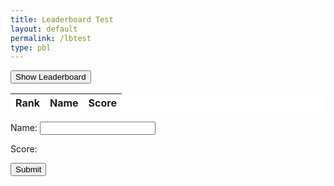 ```yaml
---
title: Leaderboard Test
layout: default 
permalink: /lbtest
type: pbl
---
```

<div class="secondary">
  <button id="read_button" type="button" onclick="read_leaderboard()" class="read-button">Show Leaderboard</button>
</div>

<table class="readtable">
  <thead>
    <tr>
      <th>Rank</th>
      <th>Name</th>
      <th>Score</th>
    </tr>
  </thead>
  <tbody id="result">
  </tbody>
</table>

<style>
  .readtable {
    background-color: #FFFFFF;
  }
</style>

<div class="form-box">
  <form action="javascript:create_ranking()" class="createForm">
    <p>
      <label class="form-label">
        Name:
        <input class="input-boxes" type="text" name="name" id="name" required>
      </label>
    </p>
    <p>
      <label class="form-label">
        Score:
      </label>
    </p>
    <p>
      <button class="form-button">Submit</button>
    </p>
  </form>
</div>

<script>
  const resultContainer = document.getElementById("result");
  const read_button = document.getElementById("read_button");
  const apiURL = "http://127.0.0.1:8086/api/rankings/";

  // READ
  function read_leaderboard() {
    const read_options = {
      method: 'GET',
      mode: 'cors',
      cache: 'default',
      credentials: 'omit',
      headers: {
        'Content-Type': 'application/json'
      },
    };

    fetch(apiURL, read_options)
      .then(response => {
        if (response.status !== 200) {
          const errorMsg = 'API read error: ' + response.status;
          console.log(errorMsg);
          const tr = document.createElement("tr");
          const td = document.createElement("td");
          td.innerHTML = errorMsg;
          tr.appendChild(td);
          resultContainer.appendChild(tr);
          return;
        }

        response.json().then(data => {
          resultContainer.innerHTML = '';
          data.forEach((row, index) => {
            add_row(index + 1, row.name, row.score);
          });
        });
      })
      .catch(err => {
        console.error(err);
        const tr = document.createElement("tr");
        const td = document.createElement("td");
        td.innerHTML = err;
        tr.appendChild(td);
        resultContainer.appendChild(tr);
      });
  }

  function add_row(rank, name, score) {
    const tr = document.createElement("tr");
    const rankCell = document.createElement("td");
    const nameCell = document.createElement("td");
    const scoreCell = document.createElement("td");

    rankCell.innerHTML = rank;
    nameCell.innerHTML = name;
    scoreCell.innerHTML = score;

    tr.appendChild(rankCell);
    tr.appendChild(nameCell);
    tr.appendChild(scoreCell);

    resultContainer.appendChild(tr);
  }

  // CREATE
  function create_ranking() {
    const body = {
      name: document.getElementById("name").value,
      score: document.getElementById("score").value,
    };

    const requestOptions = {
      method: 'POST',
      body: JSON.stringify(body),
      headers: {
        "Content-Type": "application/json"
      },
    };

    fetch(apiURL + 'create', requestOptions)
      .then(response => {
        if (response.status !== 200) {
          const errorMsg = 'API create error: ' + response.status;
          console.log(errorMsg);
          const tr = document.createElement("tr");
          const td = document.createElement("td");
          td.innerHTML = errorMsg;
          tr.appendChild(td);
          resultContainer.appendChild(tr);
          return;
        }
        return response.json();
      })
      .then(data => {
        add_row(data.rank, data.name, data.score);
      })
      .catch(err => {
        console.error(err);
        const tr = document.createElement("tr");
        const td = document.createElement("td");
        td.innerHTML = err;
        tr.appendChild(td);
        resultContainer.appendChild(tr);
      });
  }
</script>

